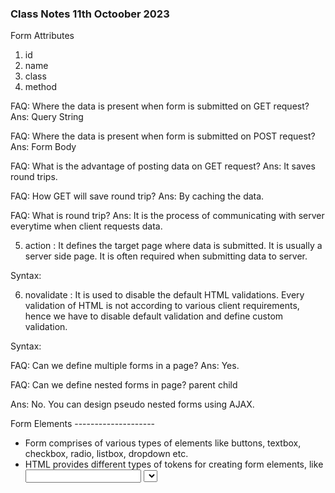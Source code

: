 ### Class Notes 11th Octoober 2023

Form Attributes
1. id
2. name
3. class
4. method

FAQ: Where the data is present when form is submitted on GET request?
Ans:  Query String

FAQ: Where the data is present when form is submitted on POST request?
Ans:  Form Body

FAQ: What is the advantage of posting data on GET request?
Ans:  It saves round trips.

FAQ: How GET will save round trip?
Ans: By caching the data.

FAQ: What is round trip?
Ans:  It is the process of communicating with server everytime when client requests data.

5. action    :  It defines the target page where data is submitted. It is usually a server side
           page. It is often required when submitting data to server.

Syntax:
    <form method="post"  action="page.jsp | php | asp..">

6. novalidate : It is used to disable the default HTML validations.
            Every validation of HTML is not according to various client requirements,
            hence we have to disable default validation and define custom validation.

Syntax:
    <form method="post"  novalidate>


FAQ: Can we define multiple forms in a page?
Ans:  Yes.

FAQ: Can we define nested forms in page?
        <form>
            parent
            <form>
               child
            </form>
        </form>
Ans:  No. You can design pseudo nested forms using AJAX.

Form Elements
                        --------------------
- Form comprises of various types of elements like buttons, textbox, checkbox, radio, listbox, dropdown etc.
- HTML provides different types of tokens for creating form elements, like
        <input>
        <select>
        <option>
        <optgroup>
        <textarea>
        <meter>
        <progress> etc..

Note: <input> is an HTML form element that allows to input various types of values.
      HTML 5 introduced several new data types to restrict input.

                             Text Box
- It is an input element used to manage string.
- String is a literal with group of characters. [alpha numeric and special chars]
- It allows user to view, edit and input value.
- The attribute "type" is used to change the input type.

Syntax:
    <input type="text">            => string input

Attributes:
1. Id                ]
2. name            ]   used to refer textbox in css and javascript
3. class            ]

Note: Every element in form must have "name" attribute.
      If name is not defined for any element in form, then the value of element is not
      submitted to server.

4. value            : It defines the default value to display in textbox.

Syntax:
    <input type="text" name="UserName"  value="John">

5. readonly        : It will not allow to modify the value in textbox.
                  It will not allow to input a value if textbox is empty.
                  It can submit the value.

Syntax:
    <input type="text"  name="UserName"  value="John" readonly>
    <input name="UserName" readonly  value="David"  type="text">


6. disabled        : It will not allows to modify and submit a value.

Syntax:
    <input type="text" name="UserName"  value="John" disabled>


7. placeholder        : It defines the watermark text to display in textbox before any value
                  is entered.

Syntax:
    <input type="text"  name="Mobile"  placeholder="eg: +91 and 10 digits">

8. autofocus        : It sets focus to element automatically on page load.

Syntax:
    <input type="text"  name="Mobile" autofocus>

9. size            :  It defines the width of textbox. It is not limit.

Syntax:
    <input type="text"  name="OTP"  size="4">

10. maxlength        : It sets restriction for maximum number of characters.

Syntax:
    <input type="text" name="OTP" size="4" maxlength="4">

11. minlength        : It sets validation for minimum number of characters.

Syntax:
    <input type="text" name="OTP" minlength="2" maxlength="4">

12. required        : It will not allow to submit empty. It is used for mandatory fields.

Syntax:
    <input type="text"  name="OTP" required minlength="4" maxlength="4">

Note: If input element is defined with multiple validations, then the first priority is for "required".

13. list            : It is used to attach a data list to input element.
                  The data list is a form element used for auto complete text.
                  Form data list is configured with
                    <datalist>
                    <option>
Syntax:
    <input type="text"  name="search"  list="terms" size="40">
    <datalist id="terms">
      <option> Term-1 </option>
      <option> Term-2 </option>
    </datalist>


